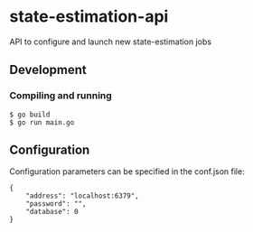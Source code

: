# state-estimation-api
API to configure and launch new state-estimation jobs

## Development

### Compiling and running

    $ go build
    $ go run main.go

## Configuration

Configuration parameters can be specified in the conf.json file:

    {
        "address": "localhost:6379",
        "password": "", 
        "database": 0
    }